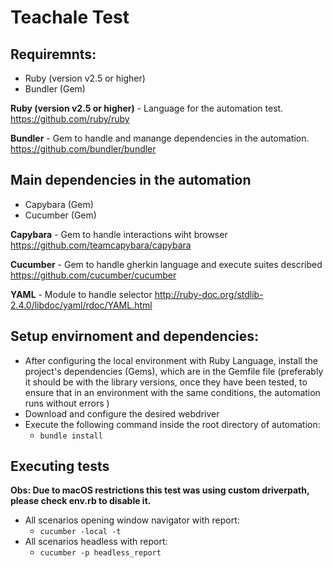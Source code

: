 # Teachale Test 

## Requiremnts:

* Ruby (version v2.5 or higher)
* Bundler (Gem)

**Ruby (version v2.5 or higher)** - Language for the automation test.  
https://github.com/ruby/ruby  

**Bundler** - Gem to handle and manange dependencies in the automation.
https://github.com/bundler/bundler  

## Main dependencies in the automation

* Capybara (Gem)
* Cucumber (Gem)

**Capybara** - Gem to handle interactions wiht browser 
https://github.com/teamcapybara/capybara  

**Cucumber** - Gem to handle gherkin language and execute suites described 
https://github.com/cucumber/cucumber  

**YAML** - Module to handle selector 
http://ruby-doc.org/stdlib-2.4.0/libdoc/yaml/rdoc/YAML.html  

## Setup envirnoment and dependencies:

*  After configuring the local environment with Ruby Language, install the project's dependencies (Gems), which are in the Gemfile file (preferably it should be with the library versions, once they have been tested, to ensure that in an environment with the same conditions, the automation runs without errors )
* Download and configure the desired webdriver
* Execute the following command inside the root directory of automation:
    * ``bundle install``

## Executing tests

**Obs: Due to macOS restrictions this test was using custom driverpath, please check env.rb to disable it.** 

* All scenarios opening window navigator with report: 
    * ``cucumber -local -t``
* All scenarios headless with report: 
    * ``cucumber -p headless_report``
